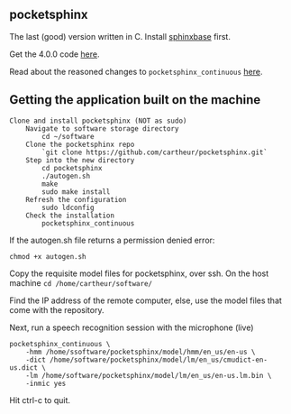 ## pocketsphinx

The last (good) version written in C. Install [sphinxbase](https://github.com/cartheur/sphinxbase) first.

Get the 4.0.0 code [here](https://sourceforge.net/projects/cmusphinx/files/).

Read about the reasoned changes to `pocketsphinx_continuous` [here](https://cmusphinx.github.io/page3/).

## Getting the application built on the machine

```
Clone and install pocketsphinx (NOT as sudo)
	Navigate to software storage directory
		cd ~/software
	Clone the pocketsphinx repo
		`git clone https://github.com/cartheur/pocketsphinx.git`
	Step into the new directory
		cd pocketsphinx
		./autogen.sh
		make
		sudo make install
	Refresh the configuration
		sudo ldconfig
	Check the installation
		pocketsphinx_continuous
```
If the autogen.sh file returns a permission denied error:

```
chmod +x autogen.sh
```

Copy the requisite model files for pocketsphinx, over ssh. On the host machine
	`cd /home/cartheur/software/`
   
Find the IP address of the remote computer, else, use the model files that come with the repository.

Next, run a speech recognition session with the microphone (live)
	
```
pocketsphinx_continuous \
    -hmm /home/ssoftware/pocketsphinx/model/hmm/en_us/en-us \
    -dict /home/software/pocketsphinx/model/lm/en_us/cmudict-en-us.dict \
    -lm /home/software/pocketsphinx/model/lm/en_us/en-us.lm.bin \
    -inmic yes
```

Hit ctrl-c to quit.
